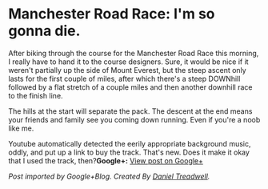 # Manchester Road Race: I'm so gonna die.



After biking through the course for the Manchester Road Race this morning, I really have to hand it to the course designers. Sure, it would be nice if it weren't partially up the side of Mount Everest, but the steep ascent only lasts for the first couple of miles, after which there's a steep DOWNhill followed by a flat stretch of a couple miles and then another downhill race to the finish line.  
  
The hills at the start will separate the pack. The descent at the end means your friends and family see you coming down running. Even if you're a noob like me.  
  
Youtube automatically detected the eerily appropriate background music, oddly, and put up a link to buy the track. That's new. Does it make it okay that I used the track, then?**Google+:** [View post on Google+](https://plus.google.com/108460561201888322767/posts/fBGfQyEwJbH)

  
  
*Post imported by Google+Blog. Created By [Daniel Treadwell](http://minimali.se/).*
